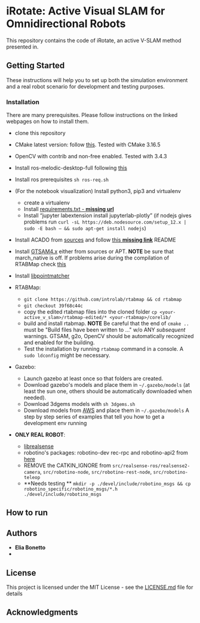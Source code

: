 # iRotate: Active Visual SLAM for Omnidirectional Robots
This repository contains the code of iRotate, an active V-SLAM method presented in.

## Getting Started

These instructions will help you to set up both the simulation environment and a real robot scenario for development and testing purposes. 

### Installation

There are many prerequisites. Please follow instructions on the linked webpages on how to install them.
- clone this repository
- CMake latest version: follow [this](https://apt.kitware.com/). Tested with CMake 3.16.5
- OpenCV with contrib and non-free enabled. Tested with 3.4.3
- Install ros-melodic-desktop-full following [this](http://wiki.ros.org/melodic/Installation/Ubuntu)
- Install ros prerequisites `sh ros-req.sh`
- (For the notebook visualization) Install python3, pip3 and virtualenv
    - create a virtualenv 
    - Install [requirements.txt - **missing url**]()
    - Install “jupyter labextension install jupyterlab-plotly” (if nodejs gives problems run `curl -sL https://deb.nodesource.com/setup_12.x | sudo -E bash – && sudo apt-get install nodejs`)
- Install ACADO from [sources](https://acado.github.io/install_linux.html) and follow [this **missing link**]() README
- Install [GTSAM4.x](https://gtsam.org/get_started/) either from sources or APT. **NOTE** be sure that march_native is off. If problems arise during the compilation of RTABMap check [this](https://github.com/introlab/rtabmap_ros/issues/291)
- Install [libpointmatcher](https://github.com/ethz-asl/libpointmatcher/blob/master/doc/CompilationUbuntu.md)
- RTABMap:
    - `git clone https://github.com/introlab/rtabmap && cd rtabmap`
    - `git checkout 39f68c44c`
    - copy the edited rtabmap files into the cloned folder `cp <your-active_v_slam>/rtabmap-edited/* <your-rtabmap>/corelib/`
    - build and install rtabmap. **NOTE** Be careful that the end of `cmake ..` must be "Build files have been written to ..." w/o ANY _subsequent_ warnings. GTSAM, g2o, OpenCV should be automatically recognized and enabled for the building.
    - Test the installation by running `rtabmap` command in a console. A `sudo ldconfig` might be necessary.
 
- Gazebo: 
    - Launch gazebo at least once so that folders are created.
    - Download gazebo's models and place them in `~/.gazebo/models` (at least the sun one, others should be automatically downloaded when needed).
    - Download 3dgems models with `sh 3dgems.sh`
    - Download models from [AWS](https://github.com/aws-robotics/aws-robomaker-small-house-world/tree/ros1/models) and place them in `~/.gazebo/models`
A step by step series of examples that tell you how to get a development env running
- **ONLY REAL ROBOT**: 
    - [librealsense](https://github.com/IntelRealSense/librealsense/blob/master/doc/distribution_linux.md)
    - robotino's packages: robotino-dev rec-rpc and robotino-api2 from [here](https://wiki.openrobotino.org/index.php?title=Robotino_OS)
    - REMOVE the CATKIN_IGNORE from `src/realsense-ros/realsense2-camera`, `src/robotino-node`, `src/robotino-rest-node`, `src/robotino-teleop`
    - **Needs testing ** `mkdir -p ./devel/include/robotino_msgs && cp robotino_specific/robotino_msgs/*.h ./devel/include/robotino_msgs`
   
## How to run

## Authors

* **Elia Bonetto** 
* 
## License

This project is licensed under the MIT License - see the [LICENSE.md](LICENSE.md) file for details

## Acknowledgments

